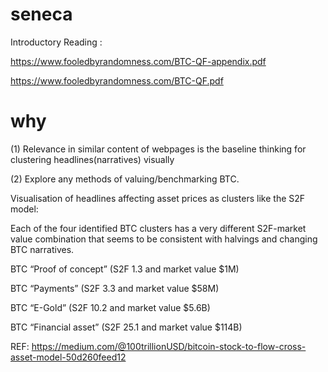 # seneca
Introductory Reading :

https://www.fooledbyrandomness.com/BTC-QF-appendix.pdf

https://www.fooledbyrandomness.com/BTC-QF.pdf

# why
(1) Relevance in similar content of webpages is the baseline thinking for clustering headlines(narratives) visually

(2) Explore any methods of valuing/benchmarking BTC.

Visualisation of headlines affecting asset prices as clusters like the S2F model:

Each of the four identified BTC clusters has a very different S2F-market value combination that seems to be consistent with halvings and changing BTC narratives.

BTC “Proof of concept” (S2F 1.3 and market value $1M)

BTC “Payments” (S2F 3.3 and market value $58M)

BTC “E-Gold” (S2F 10.2 and market value $5.6B)

BTC “Financial asset” (S2F 25.1 and market value $114B)

REF: https://medium.com/@100trillionUSD/bitcoin-stock-to-flow-cross-asset-model-50d260feed12

